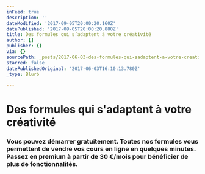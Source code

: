 ```yaml
---
inFeed: true
description: ''
dateModified: '2017-09-05T20:00:20.160Z'
datePublished: '2017-09-05T20:00:20.880Z'
title: Des formules qui s’adaptent à votre créativité
author: []
publisher: {}
via: {}
sourcePath: _posts/2017-06-03-des-formules-qui-sadaptent-a-votre-creativite.md
starred: false
datePublishedOriginal: '2017-06-03T16:10:13.780Z'
_type: Blurb

---
```

# **Des formules qui s'adaptent à votre créativité**

### **Vous pouvez démarrer gratuitement**. Toutes nos formules vous permettent de **vendre vos cours en ligne** en quelques minutes. Passez en premium à partir de 30 €/mois pour bénéficier de plus de fonctionnalités.